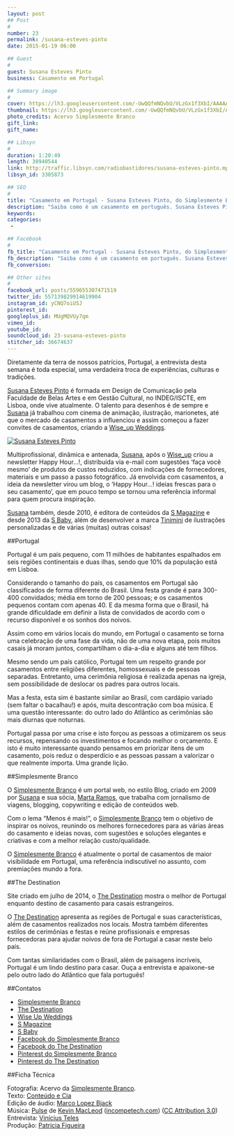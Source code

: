 ```yaml
---
layout: post
## Post
#
number: 23
permalink: /susana-esteves-pinto
date: 2015-01-19 06:00

## Guest
#
guest: Susana Esteves Pinto
business: Casamento em Portugal

## Summary image
#
cover: https://lh3.googleusercontent.com/-UwQQfmNQvbU/VLzGx1f3XbI/AAAAAAAABVY/h5dWE0iXsO0/s800/susana-esteves-pinto.jpg
thumbnail: https://lh3.googleusercontent.com/-UwQQfmNQvbU/VLzGx1f3XbI/AAAAAAAABVY/h5dWE0iXsO0/s800/susana-esteves-pinto.jpg
photo_credits: Acervo Simplesmente Branco
gift_link: 
gift_name: 

## Libsyn
#
duration: 1:20:49
length: 38940544
link: http://traffic.libsyn.com/radiobastidores/susana-esteves-pinto.mp3
libsyn_id: 3305873

## SEO
#
title: "Casamento em Portugal - Susana Esteves Pinto, do Simplesmente Branco e The Destination, dá todos os detalhes"
description: "Saiba como é um casamento em português. Susana Esteves Pinto, criadora do Simplesmente Brasil e do The Destination nos contou nessa entrevista quais são as características, semelhanças e diferenças dos casamentos em Portugal"
keywords: 
categories:
 - 

## Facebook
#
fb_title: "Casamento em Portugal - Susana Esteves Pinto, do Simplesmente Branco e The Destination, dá todos os detalhes"
fb_description: "Saiba como é um casamento em português. Susana Esteves Pinto, criadora do Simplesmente Brasil e do The Destination nos contou nessa entrevista quais são as características, semelhanças e diferenças dos casamentos em Portugal"
fb_conversion: 

## Other sites
#
facebook_url: posts/559655307471519
twitter_id: 557139829914619904
instagram_id: yCNQ7oiU5J
pinterest_id: 
googleplus_id: MUgMQVUy7qm
vimeo_id: 
youtube_id: 
soundcloud_id: 23-susana-esteves-pinto
stitcher_id: 36674637
---
```

Diretamente da terra de nossos patrícios, Portugal, a entrevista desta semana é toda especial, uma verdadeira troca de experiências, culturas e tradições. 

[Susana Esteves Pinto][su] é formada em Design de Comunicação pela Faculdade de Belas Artes e em Gestão Cultural, no INDEG/ISCTE, em Lisboa, onde vive atualmente. O talento para desenhos é de sempre e [Susana][su] já trabalhou com cinema de animação, ilustração, marionetes, até que o mercado de casamentos a influenciou e assim começou a fazer convites de casamentos, criando a [Wise_up Weddings][wi].

[![Susana Esteves Pinto][foto]][su]

Multiprofissional, dinâmica e antenada, [Susana][su], após o [Wise_up][wi] criou a newsletter Happy Hour…!, distribuída via e-mail com sugestões ‘faça você mesmo’ de produtos de custos reduzidos, com indicações de fornecedores, materiais e um passo a passo fotográfico. Já envolvida com casamentos, a ideia da newsletter virou um blog, o ‘Happy Hour…! ideias frescas para o seu casamento’, que em pouco tempo se tornou uma referência informal para quem procura inspiração.

[Susana][su] também, desde 2010, é editora de conteúdos da [S Magazine][smg] e desde 2013 da [S Baby][sbb], além de desenvolver a marca [Tinimini][ti] de ilustrações personalizadas e de várias (muitas) outras coisas!

##Portugal

Portugal é um país pequeno, com 11 milhões de habitantes espalhados em seis regiões continentais e duas ilhas, sendo que 10% da população está em Lisboa.

Considerando o tamanho do país, os casamentos em Portugal são classificados de forma diferente do Brasil. Uma festa grande é para 300-400 convidados; média em torno de 200 pessoas; e os casamentos pequenos contam com apenas 40. E da mesma forma que o Brasil, há grande dificuldade em definir a lista de convidados de acordo com o recurso disponível e os sonhos dos noivos.

Assim como em vários locais do mundo, em Portugal o casamento se torna uma celebração de uma fase da vida, não de uma nova etapa, pois muitos casais já moram juntos, compartilham o dia-a-dia e alguns até tem filhos.

Mesmo sendo um país católico, Portugal tem um respeito grande por casamentos entre religiões diferentes, homossexuais e de pessoas separadas. Entretanto, uma cerimônia religiosa é realizada apenas na igreja, sem possibilidade de deslocar os padres para outros locais. 

Mas a festa, esta sim é bastante similar ao Brasil, com cardápio variado (sem faltar o bacalhau!) e após, muita descontração com boa música. E uma questão interessante: do outro lado do Atlântico as cerimônias são mais diurnas que noturnas.

Portugal passa por uma crise e isto forçou as pessoas a otimizarem os seus recursos, repensando os investimentos e focando melhor o orçamento. E isto é muito interessante quando pensamos em priorizar itens de um casamento, pois reduz o desperdício e as pessoas passam a valorizar o que realmente importa. Uma grande lição. 

##Simplesmente Branco

O [Simplesmente Branco][sb] é um portal web, no estilo Blog, criado em 2009 por [Susana][su] e sua sócia, [Marta Ramos][su], que trabalha com jornalismo de viagens, blogging, copywriting e edição de conteúdos web. 

Com o lema “Menos é mais!”, o [Simplesmente Branco][sb] tem o objetivo de inspirar os noivos, reunindo os melhores fornecedores para as várias áreas do casamento e ideias novas, com sugestões e soluções elegantes e criativas e com a melhor relação custo/qualidade.

O [Simplesmente Branco][sb] é atualmente o portal de casamentos de maior visibilidade em Portugal, uma referência indiscutível no assunto, com premiações mundo a fora.

##The Destination

Site criado em julho de 2014, o [The Destination][td] mostra o melhor de Portugal enquanto destino de casamento para casais estrangeiros.

O [The Destination][td] apresenta as regiões de Portugal e suas características, além de casamentos realizados nos locais. Mostra também diferentes estilos de cerimônias e festas e reúne profissionais e empresas fornecedoras para ajudar noivos de fora de Portugal a casar neste belo país.

Com tantas similaridades com o Brasil, além de paisagens incríveis, Portugal é um lindo destino para casar. Ouça a entrevista e apaixone-se pelo outro lado do Atlântico que fala português!

##Contatos
  
* [Simplesmente Branco][sb]  
* [The Destination][td]  
* [Wise Up Weddings][wi]   
* [S Magazine][smg]
* [S Baby][sbb]
* [Facebook do Simplesmente Branco](https://www.facebook.com/SimplesmenteBranco)  
* [Facebook do The Destination](https://www.facebook.com/wearethedestination)
* [Pinterest do Simplesmente Branco](http://www.pinterest.com/sbinspira/)
* [Pinterest do The Destination](http://www.pinterest.com/DestinationPT/)

##Ficha Técnica

Fotografia: Acervo da [Simplesmente Branco][sb].  
Texto: [Conteúdo e Cia][cia]  
Edição de áudio: [Marco Lopez Bjack][m]  
Música: [Pulse][pm] de [Kevin MacLeod][pm] ([incompetech.com][pm]) ([CC Attribution 3.0][CCA])  
Entrevista: [Vinícius Teles][v]  
Produção: [Patricia Figueira][pf]

[m]: https://www.facebook.com/MarcoLopezOficial
[v]: http://www.viniciusteles.com.br
[cia]: http://conteudoecia.com.br
[pf]: http://www.patriciafigueira.com.br
[CCA]: http://creativecommons.org/licenses/by/3.0/
[pm]: http://incompetech.com/music/royalty-free/index.html?isrc=USUAN1100102

[foto]: https://lh3.googleusercontent.com/-nLnkMfvSwO8/VLzGxlR4XMI/AAAAAAAABVQ/z09IyH1Nu9k/s400/susana-esteves-pinto-q.jpg
[su]: http://simplesmentebranco.com/quem-somos/
[sb]: http://simplesmentebranco.com/
[wi]: http://www.wiseup-weddings.com/

[smg]: http://simplesmentebranco.com/categoria/simplesmentebranco/s-magazine-2/
[sbb]: http://simplesmentebaby.com/
[ti]: http://www.tinimini.pt/
[td]: http://thedestinationblog.com/